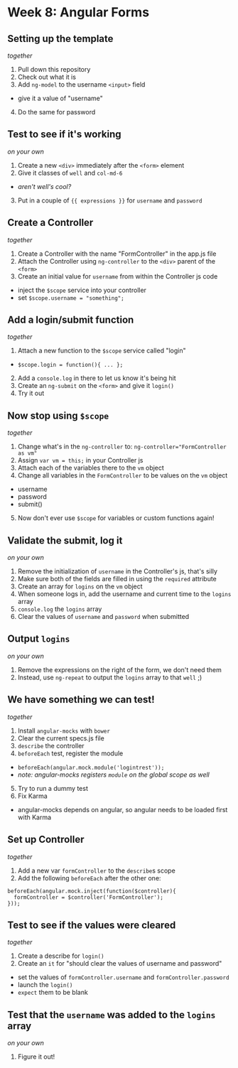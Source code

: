 # Week 8: Angular Forms

## Setting up the template
*together*

1. Pull down this repository
2. Check out what it is
3. Add `ng-model` to the username `<input>` field
  * give it a value of "username"
4. Do the same for password

## Test to see if it's working
*on your own*

1. Create a new `<div>` immediately after the `<form>` element
2. Give it classes of `well` and `col-md-6`
  * *aren't well's cool?*
3. Put in a couple of `{{ expressions }}` for `username` and `password`

## Create a Controller
*together*

1. Create a Controller with the name "FormController" in the app.js file
2. Attach the Controller using `ng-controller` to the `<div>` parent of the `<form>`
3. Create an initial value for `username` from within the Controller js code
  * inject the `$scope` service into your controller
  * set `$scope.username = "something";`

## Add a login/submit function
*together*

1. Attach a new function to the `$scope` service called "login"
  * `$scope.login = function(){ ... };`
2. Add a `console.log` in there to let us know it's being hit
3. Create an `ng-submit` on the `<form>` and give it `login()`
4. Try it out

## Now stop using `$scope`
*together*

1. Change what's in the `ng-controller` to: `ng-controller="FormController as vm"`
2. Assign `var vm = this;` in your Controller js
3. Attach each of the variables there to the `vm` object
4. Change all variables in the `FormController` to be values on the `vm` object
  * username
  * password
  * submit()
5. Now don't ever use `$scope` for variables or custom functions again!

## Validate the submit, log it
*on your own*

1. Remove the initialization of `username` in the Controller's js, that's silly
2. Make sure both of the fields are filled in using the `required` attribute
3. Create an array for `logins` on the `vm` object
4. When someone logs in, add the username and current time to the `logins` array
5. `console.log` the `logins` array
6. Clear the values of `username` and `password` when submitted

## Output `logins`
*on your own*

1. Remove the expressions on the right of the form, we don't need them
2. Instead, use `ng-repeat` to output the `logins` array to that `well` ;)

## We have something we can test!
*together*

1. Install `angular-mocks` with `bower`
2. Clear the current specs.js file
3. `describe` the controller
4. `beforeEach` test, register the module
  * `beforeEach(angular.mock.module('logintrest'));`
  * *note: angular-mocks registers `module` on the global scope as well*
5. Try to run a dummy test
6. Fix Karma
  * angular-mocks depends on angular, so angular needs to be loaded first with Karma

## Set up Controller
*together*

1. Add a new var `formController` to the `describe`s scope
2. Add the following `beforeEach` after the other one:
```
beforeEach(angular.mock.inject(function($controller){
  formController = $controller('FormController');
}));
```

## Test to see if the values were cleared
*together*

1. Create a describe for `login()`
2. Create an `it` for "should clear the values of username and password"
  * set the values of `formController.username` and `formController.password`
  * launch the `login()`
  * `expect` them to be blank

## Test that the `username` was added to the `logins` array
*on your own*

1. Figure it out!
